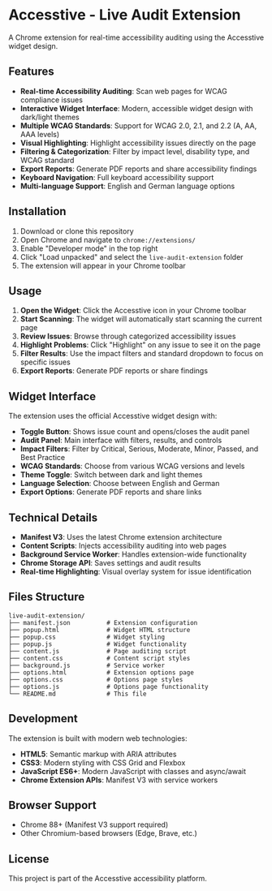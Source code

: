 # Accesstive - Live Audit Extension

A Chrome extension for real-time accessibility auditing using the Accesstive widget design.

## Features

- **Real-time Accessibility Auditing**: Scan web pages for WCAG compliance issues
- **Interactive Widget Interface**: Modern, accessible widget design with dark/light themes
- **Multiple WCAG Standards**: Support for WCAG 2.0, 2.1, and 2.2 (A, AA, AAA levels)
- **Visual Highlighting**: Highlight accessibility issues directly on the page
- **Filtering & Categorization**: Filter by impact level, disability type, and WCAG standard
- **Export Reports**: Generate PDF reports and share accessibility findings
- **Keyboard Navigation**: Full keyboard accessibility support
- **Multi-language Support**: English and German language options

## Installation

1. Download or clone this repository
2. Open Chrome and navigate to `chrome://extensions/`
3. Enable "Developer mode" in the top right
4. Click "Load unpacked" and select the `live-audit-extension` folder
5. The extension will appear in your Chrome toolbar

## Usage

1. **Open the Widget**: Click the Accesstive icon in your Chrome toolbar
2. **Start Scanning**: The widget will automatically start scanning the current page
3. **Review Issues**: Browse through categorized accessibility issues
4. **Highlight Problems**: Click "Highlight" on any issue to see it on the page
5. **Filter Results**: Use the impact filters and standard dropdown to focus on specific issues
6. **Export Reports**: Generate PDF reports or share findings

## Widget Interface

The extension uses the official Accesstive widget design with:

- **Toggle Button**: Shows issue count and opens/closes the audit panel
- **Audit Panel**: Main interface with filters, results, and controls
- **Impact Filters**: Filter by Critical, Serious, Moderate, Minor, Passed, and Best Practice
- **WCAG Standards**: Choose from various WCAG versions and levels
- **Theme Toggle**: Switch between dark and light themes
- **Language Selection**: Choose between English and German
- **Export Options**: Generate PDF reports and share links

## Technical Details

- **Manifest V3**: Uses the latest Chrome extension architecture
- **Content Scripts**: Injects accessibility auditing into web pages
- **Background Service Worker**: Handles extension-wide functionality
- **Chrome Storage API**: Saves settings and audit results
- **Real-time Highlighting**: Visual overlay system for issue identification

## Files Structure

```
live-audit-extension/
├── manifest.json          # Extension configuration
├── popup.html             # Widget HTML structure
├── popup.css              # Widget styling
├── popup.js               # Widget functionality
├── content.js             # Page auditing script
├── content.css            # Content script styles
├── background.js          # Service worker
├── options.html           # Extension options page
├── options.css            # Options page styles
├── options.js             # Options page functionality
└── README.md              # This file
```

## Development

The extension is built with modern web technologies:

- **HTML5**: Semantic markup with ARIA attributes
- **CSS3**: Modern styling with CSS Grid and Flexbox
- **JavaScript ES6+**: Modern JavaScript with classes and async/await
- **Chrome Extension APIs**: Manifest V3 with service workers

## Browser Support

- Chrome 88+ (Manifest V3 support required)
- Other Chromium-based browsers (Edge, Brave, etc.)

## License

This project is part of the Accesstive accessibility platform.